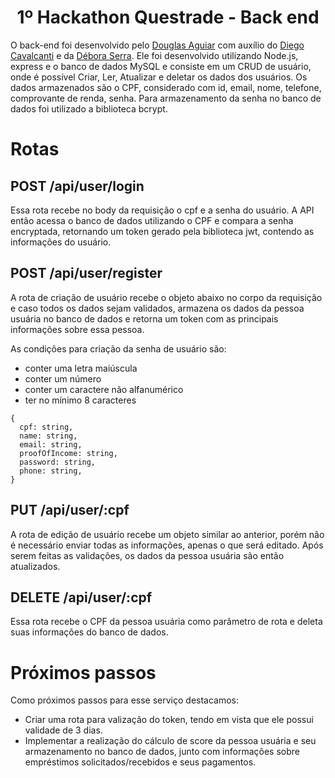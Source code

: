 <h1 style="text-align: center;">1º Hackathon Questrade - Back end</h1>

O back-end foi desenvolvido pelo [Douglas Aguiar](https://github.com/DouglasD18) com auxílio do [Diego Cavalcanti](https://github.com/diegotimao) e da [Débora Serra](https://github.com/DeboraSerra).
Ele foi desenvolvido utilizando Node.js, express e o banco de dados MySQL e consiste em um CRUD de usuário, onde é possível Criar, Ler, Atualizar e deletar os dados dos usuários.
Os dados armazenados são o CPF, considerado com id, email, nome, telefone, comprovante de renda, senha. Para armazenamento da senha no banco de dados foi utilizado a biblioteca bcrypt.

# Rotas
## POST /api/user/login
Essa rota recebe no body da requisição o cpf e a senha do usuário. A API então acessa o banco de dados utilizando o CPF e compara a senha encryptada, retornando um token gerado pela biblioteca jwt, contendo as informações do usuário.

## POST /api/user/register
A rota de criação de usuário recebe o objeto abaixo no corpo da requisição e caso todos os dados sejam validados, armazena os dados da pessoa usuária no banco de dados e retorna um token com as principais informações sobre essa pessoa.

As condições para criação da senha de usuário são: 
* conter uma letra maiúscula
* conter um número
* conter um caractere não alfanumérico
* ter no mínimo 8 caracteres

```
{
  cpf: string,
  name: string,
  email: string,
  proofOfIncome: string,
  password: string,
  phone: string,
}
```
## PUT /api/user/:cpf
A rota de edição de usuário recebe um objeto similar ao anterior, porém não é necessário enviar todas as informações, apenas o que será editado.
Após serem feitas as validações, os dados da pessoa usuária são então atualizados.

## DELETE /api/user/:cpf
Essa rota recebe o CPF da pessoa usuária como parâmetro de rota e deleta suas informações do banco de dados.

# Próximos passos
Como próximos passos para esse serviço destacamos:
* Criar uma rota para valização do token, tendo em vista que ele possui validade de 3 dias.
* Implementar a realização do cálculo de score da pessoa usuária e seu armazenamento no banco de dados, junto com informações sobre empréstimos solicitados/recebidos e seus pagamentos.
